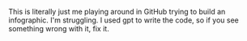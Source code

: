 This is literally just me playing around in GitHub trying to build an infographic. I'm struggling. I used gpt to write the code, so if you see something wrong with it, fix it. 
